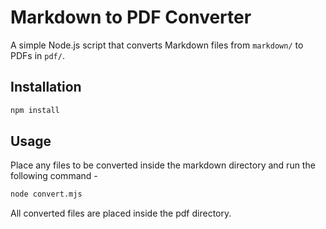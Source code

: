 # Markdown to PDF Converter

A simple Node.js script that converts Markdown files from `markdown/` to PDFs in `pdf/`.

## Installation

```sh
npm install
```

## Usage

Place any files to be converted inside the markdown directory and run the following command - 
```sh
node convert.mjs
```

All converted files are placed inside the pdf directory.
